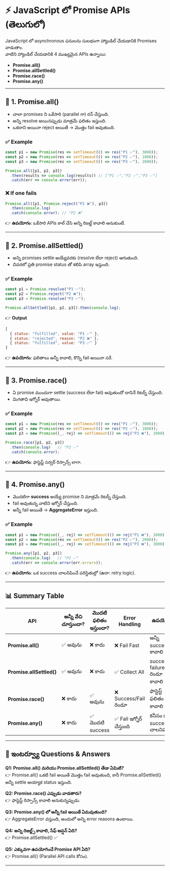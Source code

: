 # ⚡ JavaScript లో Promise APIs (తెలుగులో)

JavaScript లో asynchronous పనులను సులభంగా హ్యాండిల్ చేయడానికి Promises వాడుతాం.  
వాటిని హ్యాండిల్ చేయడానికి 4 ముఖ్యమైన APIs ఉన్నాయి:

- **Promise.all()**
- **Promise.allSettled()**
- **Promise.race()**
- **Promise.any()**

---

## 📌 1. Promise.all()
- చాలా promises ని ఒకేసారి (parallel గా) రన్ చేస్తుంది.  
- అన్ని resolve అయినప్పుడు మాత్రమే ఫలితం ఇస్తుంది.  
- ఒకదాని అయినా reject అయితే → మొత్తం fail అవుతుంది.

### ✅ Example
```js
const p1 = new Promise(res => setTimeout(() => res("P1 ✅"), 3000));
const p2 = new Promise(res => setTimeout(() => res("P2 ✅"), 1000));
const p3 = new Promise(res => setTimeout(() => res("P3 ✅"), 2000));

Promise.all([p1, p2, p3])
  .then(results => console.log(results)) // ["P1 ✅","P2 ✅","P3 ✅"]
  .catch(err => console.error(err));
```

### ❌ If one fails
```js
Promise.all([p1, Promise.reject("P2 ❌"), p3])
  .then(console.log)
  .catch(console.error); // "P2 ❌"
```
👉 **ఉపయోగం**: ఒకేసారి APIs కాల్ చేసి అన్ని రిజల్ట్ కావాలి అనుకుంటే.

---

## 📌 2. Promise.allSettled()
- అన్ని promises settle అయ్యేవరకు (resolve లేదా reject) ఆగుతుంది.  
- చివరలో ప్రతి promise status తో కలిపి array ఇస్తుంది.

### ✅ Example
```js
const p1 = Promise.resolve("P1 ✅");
const p2 = Promise.reject("P2 ❌");
const p3 = Promise.resolve("P3 ✅");

Promise.allSettled([p1, p2, p3]).then(console.log);
```

👉 **Output**
```js
[
  { status: "fulfilled", value: "P1 ✅" },
  { status: "rejected", reason: "P2 ❌" },
  { status: "fulfilled", value: "P3 ✅" }
]
```
👉 **ఉపయోగం**: ఫలితాలు అన్నీ కావాలి, కొన్ని fail అయినా సరే.

---

## 📌 3. Promise.race()
- ఏ promise ముందుగా settle (success లేదా fail) అవుతుందో దానినే రిటర్న్ చేస్తుంది.  
- మిగతావి ఇగ్నోర్ అవుతాయి.

### ✅ Example
```js
const p1 = new Promise(res => setTimeout(() => res("P1 ✅"), 3000));
const p2 = new Promise(res => setTimeout(() => res("P2 ✅"), 1000));
const p3 = new Promise((_, rej) => setTimeout(() => rej("P3 ❌"), 2000));

Promise.race([p1, p2, p3])
  .then(console.log)   // "P2 ✅"
  .catch(console.error);
```
👉 **ఉపయోగం**: ఫాస్టెస్ట్ సర్వర్ రిస్పాన్స్ లాగా.

---

## 📌 4. Promise.any()
- మొదటిగా **success** అయ్యే promise ని మాత్రమే రిటర్న్ చేస్తుంది.  
- fail అవుతున్న వాటిని ఇగ్నోర్ చేస్తుంది.  
- అన్నీ fail అయితే → **AggregateError** ఇస్తుంది.

### ✅ Example
```js
const p1 = new Promise((_, rej) => setTimeout(() => rej("P1 ❌"), 1000));
const p2 = new Promise(res => setTimeout(() => res("P2 ✅"), 2000));
const p3 = new Promise((_, rej) => setTimeout(() => rej("P3 ❌"), 3000));

Promise.any([p1, p2, p3])
  .then(console.log)   // "P2 ✅"
  .catch(err => console.error(err.errors));
```
👉 **ఉపయోగం**: ఒక success చాలనిపించే పరిస్థితుల్లో (ఉదా: retry logic).

---

## 📊 Summary Table

| API                | అన్నీ వేచి చూస్తుందా? | మొదటి ఫలితం ఇస్తుందా? | Error Handling        | ఉపయోగం |
|---------------------|--------------------|--------------------|--------------------|---------|
| **Promise.all()**   | ✅ అవును            | ❌ కాదు             | ❌ Fail Fast        | అన్నీ success కావాలి |
| **Promise.allSettled()** | ✅ అవును        | ❌ కాదు             | ✅ Collect All      | success + failure రెండూ కావాలి |
| **Promise.race()**  | ❌ కాదు             | ✅ అవును            | ❌ Success/Fail రెండూ | ఫాస్టెస్ట్ ఫలితం కావాలి |
| **Promise.any()**   | ❌ కాదు             | ✅ మొదటి success    | ✅ Fail ఇగ్నోర్ చేస్తుంది | కనీసం ఒక success చాలనిప్పుడు |

---

## 🎯 ఇంటర్వ్యూ Questions & Answers

**Q1: Promise.all() మరియు Promise.allSettled() తేడా ఏమిటి?**  
👉 Promise.all() ఒకటి fail అయితే మొత్తం fail అవుతుంది, కానీ Promise.allSettled() అన్నీ settle అయ్యాక status ఇస్తుంది.

**Q2: Promise.race() ఎప్పుడు వాడతారు?**  
👉 ఫాస్టెస్ట్ రిస్పాన్స్ కావాలి అనుకున్నప్పుడు.

**Q3: Promise.any() లో అన్నీ fail అయితే ఏమవుతుంది?**  
👉 AggregateError వస్తుంది, అందులో అన్ని error reasons ఉంటాయి.

**Q4: అన్ని రిజల్ట్స్ కావాలి, సేఫ్ ఆప్షన్ ఏది?**  
👉 Promise.allSettled() ✅

**Q5: ఎక్కువగా ఉపయోగించే Promise API ఏది?**  
👉 Promise.all() (Parallel API calls కోసం).

---
